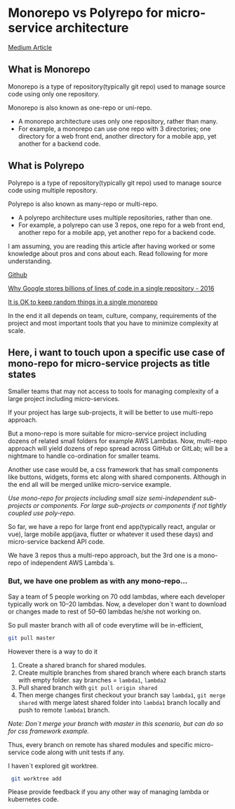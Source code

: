 # Monorepo vs Polyrepo for micro-service architecture

[Medium Article](https://medium.com/@jaspreet2379/monorepo-vs-polyrepo-for-micro-service-architecture-e258a6e550d7)

## What is Monorepo

Monorepo is a type of repository(typically git repo) used to manage source code using only one repository.

Monorepo is also known as one-repo or uni-repo.

- A monorepo architecture uses only one repository, rather than many.
- For example, a monorepo can use one repo with 3 directories; one directory for a web front end, another directory for a mobile app, yet another for a backend code.

## What is Polyrepo

Polyrepo is a type of repository(typically git repo) used to manage source code using multiple repository.

Polyrepo is also known as many-repo or multi-repo.

- A polyrepo architecture uses multiple repositories, rather than one.
- For example, a polyrepo can use 3 repos, one repo for a web front end, another repo for a mobile app, yet another repo for a backend code.
  
I am assuming, you are reading this article after having worked or some knowledge about pros and cons about each. Read following for more understanding.

[Github](https://github.com/joelparkerhenderson/monorepo_vs_polyrepo)

[Why Google stores billions of lines of code in a single repository - 2016](https://news.ycombinator.com/item?id=15889148)

[It is OK to keep random things in a single monorepo](https://dev.to/zkochan/it-is-ok-to-keep-random-things-in-a-single-monorepo-566e)

In the end it all depends on team, culture, company, requirements of the project and most important tools that you have to minimize complexity at scale.

## Here, i want to touch upon a specific use case of mono-repo for micro-service projects as title states

Smaller teams that may not access to tools for managing complexity of a large project including micro-services.

If your project has large sub-projects, it will be better to use multi-repo approach.

But a mono-repo is more suitable for micro-service project including dozens of related small folders for example AWS Lambdas. Now, multi-repo approach will yield dozens of repo spread across GitHub or GitLab; will be a nightmare to handle co-ordination for smaller teams.

Another use case would be, a css framework that has small components like buttons, widgets, forms etc along with shared components. Although in the end all will be merged unlike micro-service example.

*Use mono-repo for projects including small size semi-independent sub-projects or components. For large sub-projects or components if not tightly coupled use poly-repo.*

So far, we have a repo for large front end app(typically react, angular or vue), large mobile app(java, flutter or whatever it used these days) and micro-service backend API code.

We have 3 repos thus a multi-repo approach, but the 3rd one is a mono-repo of independent AWS Lambda`s.

### But, we have one problem as with any mono-repo…

Say a team of 5 people working on 70 odd lambdas, where each developer typically work on 10–20 lambdas. Now, a developer don`t want to download or changes made to rest of 50–60 lambdas he/she not working on.

So pull master branch with all of code everytime will be in-efficient,

```bash
git pull master
```

However there is a way to do it

1. Create a shared branch for shared modules.
2. Create multiple branches from shared branch where each branch starts with empty folder. say branches = `lambda1`, `lambda2`
3. Pull shared branch with `git pull origin shared`
4. Then merge changes first checkout your branch say `lambda1`, `git merge shared` with merge latest shared folder into `lambda1` branch locally and push to remote `lambda1` branch.
  
*Note: Don\`t merge your branch with master in this scenario, but can do so for css framework example.*

Thus, every branch on remote has shared modules and specific micro-service code along with unit tests if any.

I haven\`t explored git worktree.

```bash
 git worktree add
```

Please provide feedback if you any other way of managing lambda or kubernetes code.
